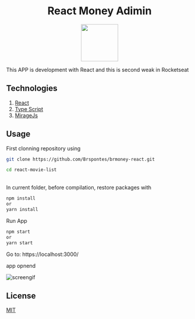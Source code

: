 <center><h1>React Money Adimin</h1></center>

<p align="center">
<img src="https://cdn4.iconfinder.com/data/icons/logos-3/600/React.js_logo-512.png" width="100" />
</p>
<p align="justify">
This APP is development with React and this is second weak in Rocketseat
</p>


<h2>Technologies</h2>
<ol>
	<li><a href="https://reactjs.org/">React</a></li>
	<li><a href="https://www.typescriptlang.org/">Type Script</a></li>
		<li><a href="https://miragejs.com/">MirageJs</a></li>
</ol>

<h2>Usage</h2>
First clonning repository using

```bash
git clone https://github.com/Brspontes/brmoney-react.git

cd react-movie-list
```
<br />
In current folder, before compilation, restore packages with

```bash
npm install
or
yarn install
```
Run App
```bash
npm start
or
yarn start
```

Go to:  https://localhost:3000/

app opnend

![screengif](https://user-images.githubusercontent.com/14333695/112398298-a98cb300-8ce2-11eb-89af-2b00f436c123.gif)
<h2>License</h2>
<a href="https://github.com/Brspontes/react-movie-list/blob/master/LICENSE">MIT</a>
